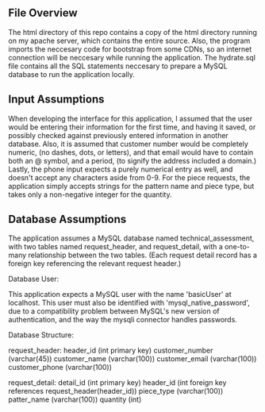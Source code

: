 File Overview
-------------------
The html directory of this repo contains a copy of the html directory running on my apache server, which contains the entire source.  Also, the program imports the neccesary code for bootstrap from some CDNs, so an internet connection will be neccesary while running the application.  The hydrate.sql file contains all the SQL statements neccesary to prepare a MySQL database to
run the application locally.

Input Assumptions
-------------------
When developing the interface for this application, I assumed that the user would be entering their information for the first time,
and having it saved, or possibly checked against previously entered information in another database.  Also, it is assumed that 
customer number would be completely numeric, (no dashes, dots, or letters), and that email would have to contain both an @ 
symbol, and a period, (to signify the address included a domain.)  Lastly, the phone input expects a purely numerical entry as 
well, and doesn't accept any characters aside from 0-9.  For the piece requests, the application simply accepts strings for 
the pattern name and piece type, but takes only a non-negative integer for the quantity.

Database Assumptions
--------------------
The application assumes a MySQL database named technical_assessment, with two tables named request_header, and request_detail, 
with a one-to-many relationship between the two tables.  (Each request detail record has a foreign key referencing the relevant
request header.)

Database User:

This application expects a MySQL user with the name 'basicUser' at localhost.  This user must also be identified with
'mysql_native_password', due to a compatibility problem between MySQL's new version of authentication, and the way the
mysqli connector handles passwords.

Database Structure:

request_header: 
header_id (int primary key)
customer_number (varchar(45))
customer_name (varchar(100))
customer_email (varchar(100))
customer_phone (varchar(100))

request_detail:
detail_id (int primary key)
header_id (int foreign key references request_header(header_id))
piece_type (varchar(100))
patter_name (varchar(100))
quantity (int)
